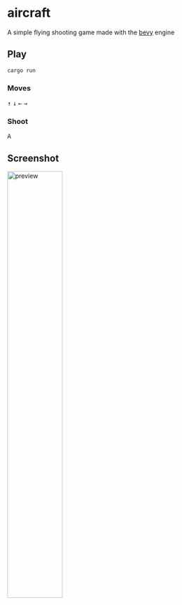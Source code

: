 

# aircraft

A simple flying shooting game made with the [bevy](https://github.com/bevyengine/bevy) engine

## Play

```
cargo run
```

### Moves

<kbd>↑</kbd>
<kbd>↓</kbd>
<kbd>←</kbd>
<kbd>→</kbd>

### Shoot

<kbd>A</kbd>

## Screenshot

<img src="https://user-images.githubusercontent.com/23690145/113968689-2765c800-9866-11eb-9fe0-04556bff121a.png" title="preview" width="50%" />
